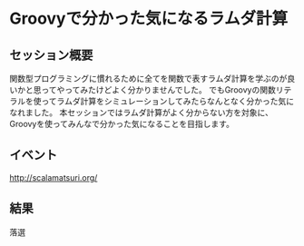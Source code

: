 # Groovyで分かった気になるラムダ計算

## セッション概要

関数型プログラミングに慣れるために全てを関数で表すラムダ計算を学ぶのが良いかと思ってやってみたけどよく分かりませんでした。
でもGroovyの関数リテラルを使ってラムダ計算をシミュレーションしてみたらなんとなく分かった気になれました。
本セッションではラムダ計算がよく分からない方を対象に、Groovyを使ってみんなで分かった気になることを目指します。

## イベント

http://scalamatsuri.org/

## 結果

落選

